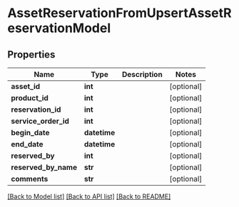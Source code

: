 # AssetReservationFromUpsertAssetReservationModel

## Properties
Name | Type | Description | Notes
------------ | ------------- | ------------- | -------------
**asset_id** | **int** |  | [optional] 
**product_id** | **int** |  | [optional] 
**reservation_id** | **int** |  | [optional] 
**service_order_id** | **int** |  | [optional] 
**begin_date** | **datetime** |  | [optional] 
**end_date** | **datetime** |  | [optional] 
**reserved_by** | **int** |  | [optional] 
**reserved_by_name** | **str** |  | [optional] 
**comments** | **str** |  | [optional] 

[[Back to Model list]](../README.md#documentation-for-models) [[Back to API list]](../README.md#documentation-for-api-endpoints) [[Back to README]](../README.md)


